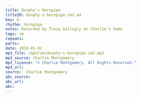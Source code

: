```yaml
---
title: Dunphy's Hornpipe
titleID: dunphy-s-hornpipe-cm2.md
key: G
rhythm: hornpipe
notes: Recorded by Treza Gallogly at Charlie's home
tags: cm
repeats:
parts:
date: 2019-01-01
mp3_file: /mp3/cm/dunphy-s-hornpipe-cm2.mp3
mp3_source: Charlie Montgomery
mp3_licence: "© Charlie Montgomery. All Rights Reserved."
mp3_url:
source:  Charlie Montgomery
abc_source:
abc_url:
abc:
---
```

